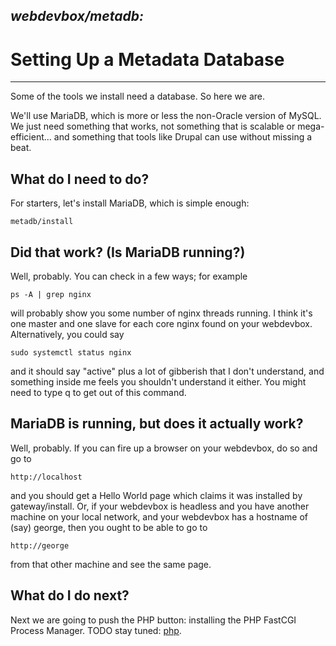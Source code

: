 ## ***webdevbox/metadb:***
# **Setting Up a Metadata Database**

--------

Some of the tools we install need a database.  So here we are.

We'll use MariaDB, which is more or less the non-Oracle version of
MySQL.  We just need something that works, not something that is 
scalable or mega-efficient... and something that tools like Drupal
can use without missing a beat.


## **What do I need to do?**

For starters, let's install MariaDB, which is simple enough:

    metadb/install


## **Did that work?  (Is MariaDB running?)**

Well, probably.  You can check in a few ways;  for example

    ps -A | grep nginx

will probably show you some number of nginx threads running.  I think it's one master and one slave for each core nginx found on your webdevbox.  Alternatively, you could say

    sudo systemctl status nginx

and it should say "active" plus a lot of gibberish that I don't understand, and something inside me feels you shouldn't understand it either.  You might need to type q to get out of this command.


## **MariaDB is running, but does it actually work?**

Well, probably.  If you can fire up a browser on your webdevbox, do so and go to

    http://localhost

and you should get a Hello World page which claims it was installed by gateway/install.  Or, if your 
webdevbox is headless and you have another machine on your local network, and your webdevbox has a
hostname of (say) george, then you ought to be able to go to 

    http://george

from that other machine and see the same page.


## **What do I do next?**

Next we are going to push the PHP button:  installing the PHP FastCGI Process Manager.
TODO stay tuned: [php](../php/README.md).

